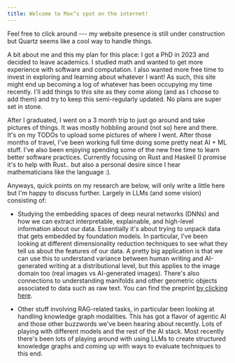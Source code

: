 ```yaml
---
title: Welcome to Max^s spot on the internet!
---
```


Feel free to click around --- my website presence is still under construction but Quartz seems like a cool way to handle things.

A bit about me and this my plan for this place: I got a PhD in 2023 and decided to leave academics. I studied math and wanted to get more experience with software and computation. I also wanted more free time to invest in exploring and learning about whatever I want! As such, this site might end up becoming a log of whatever has been occupying my time recently. I'll add things to this site as they come along (and as I choose to add them) and try to keep this semi-regularly updated. No plans are super set in stone.

After I graduated, I went on a 3 month trip to just go around and take pictures of things. It was mostly hobbling around (not so) here and there. It's on my TODOs to upload some pictures of where I went. After those months of travel, I've been working full time doing some pretty neat AI + ML stuff. I've also been enjoying spending some of the new free time to learn better software practices. Currently focusing on Rust and Haskell (I promise it's to help with Rust.. but also a personal desire since I hear mathematicians like the language :).

Anyways, quick points on my research are below, will only write a little here but I'm happy to discuss further. Largely in LLMs (and some vision) consisting of:

- Studying the embedding spaces of deep neural networks (DNNs) and how we can extract interpretable, explainable, and high-level information about our data. Essentially it's about trying to unpack data that gets embedded by foundation models. In particular, I've been looking at different dimensionality reduction techniques to see what they tell us about the features of our data. A pretty big application is that we can use this to understand variance between human writing and AI-generated writing at a distributional level, but this applies to the image domain too (real images vs AI-generated images). There's also connections to understanding manifolds and other geometric objects associated to data such as raw text. You can find the preprint [by clicking here](https://www.arxiv.org/abs/2408.10437).

- Other stuff involving RAG-related tasks, in particular been looking at handling knowledge graph modalities. This has got a flavor of agentic AI and those other buzzwords we've been hearing about recently. Lots of playing with different models and the rest of the AI stack. Most recently there's been lots of playing around with using LLMs to create structured knowledge graphs and coming up with ways to evaluate techniques to this end.